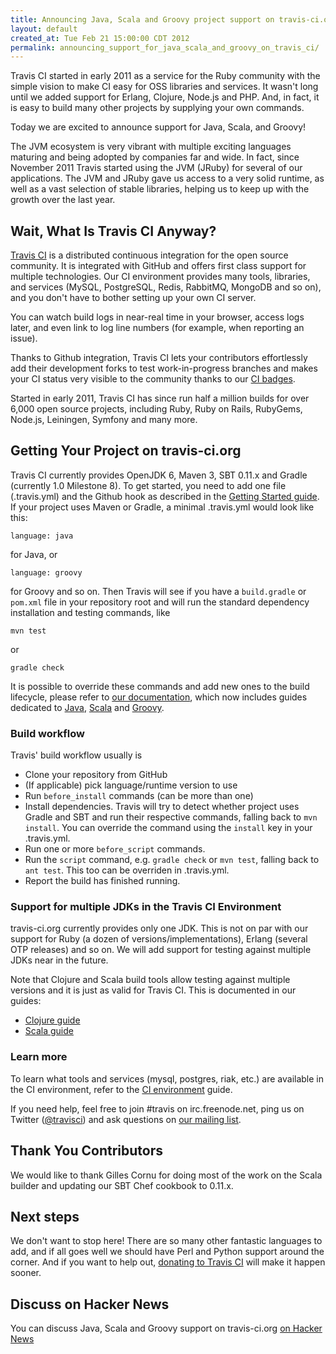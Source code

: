 ```yaml
---
title: Announcing Java, Scala and Groovy project support on travis-ci.org
layout: default
created_at: Tue Feb 21 15:00:00 CDT 2012
permalink: announcing_support_for_java_scala_and_groovy_on_travis_ci/
---
```


Travis CI started in early 2011 as a service for the Ruby community with the simple vision to make CI easy for OSS libraries and services. It wasn't long until we added support for Erlang, Clojure, Node.js and PHP. And, in fact, it is easy to build many other projects by supplying your own commands.

Today we are excited to announce support for Java, Scala, and Groovy!

The JVM ecosystem is very vibrant with multiple exciting languages maturing and being adopted by companies far and wide. In fact, since November 2011 Travis started using the JVM (JRuby) for several of our applications. The JVM and JRuby gave us access to a very solid runtime, as well as a vast selection of stable libraries, helping us to keep up with the growth over the last year.

## Wait, What Is Travis CI Anyway?

[Travis CI](http://travis-ci.org) is a distributed continuous integration for the open source community. It is integrated with GitHub and offers first class support for multiple technologies. Our CI environment provides many tools, libraries, and services (MySQL, PostgreSQL, Redis, RabbitMQ, MongoDB and so on), and you don't have to bother setting up your own CI server.

You can watch build logs in near-real time in your browser, access logs later, and even link to log line numbers (for example, when reporting an issue).

Thanks to Github integration, Travis CI lets your contributors effortlessly add their development forks to test work-in-progress branches and makes your CI status very visible to the community thanks to our [CI badges](http://about.travis-ci.org/docs/user/status-images/).

Started in early 2011, Travis CI has since run half a million builds for over 6,000 open source projects, including Ruby, Ruby on Rails, RubyGems, Node.js, Leiningen, Symfony and many more.



## Getting Your Project on travis-ci.org

Travis CI currently provides OpenJDK 6, Maven 3, SBT 0.11.x and Gradle (currently 1.0 Milestone 8). To get started, you need to add one file
(.travis.yml) and the Github hook as described in the [Getting Started guide](http://about.travis-ci.org/docs/user/getting-started/). If your
project uses Maven or Gradle, a minimal .travis.yml would look like this:

    language: java

for Java, or

    language: groovy

for Groovy and so on. Then Travis will see if you have a `build.gradle` or `pom.xml` file in your repository root and will run the standard dependency installation and testing commands, like

    mvn test

or

    gradle check

It is possible to override these commands and add new ones to the build lifecycle, please refer to [our documentation](http://about.travis-ci.org/), which now includes guides dedicated to [Java](http://about.travis-ci.org/docs/user/languages/java/), [Scala](http://about.travis-ci.org/docs/user/languages/scala/) and [Groovy](http://about.travis-ci.org/docs/user/languages/groovy/).


### Build workflow

Travis' build workflow usually is

 * Clone your repository from GitHub
 * (If applicable) pick language/runtime version to use
 * Run `before_install` commands (can be more than one)
 * Install dependencies. Travis will try to detect whether project uses Gradle and SBT and run their respective commands, falling back to `mvn install`. You can override the command using the `install` key in your .travis.yml.
 * Run one or more `before_script` commands.
 * Run the `script` command, e.g. `gradle check` or `mvn test`, falling back to `ant test`. This too can be overriden in .travis.yml.
 * Report the build has finished running.


### Support for multiple JDKs in the Travis CI Environment

travis-ci.org currently provides only one JDK. This is not on par with our support for Ruby (a dozen of versions/implementations), Erlang (several OTP releases)
and so on. We will add support for testing against multiple JDKs near in the future.

Note that Clojure and Scala build tools allow testing against multiple versions and it is just as valid for Travis CI. This is documented in our guides:

 * [Clojure guide](http://about.travis-ci.org/docs/user/languages/scala/)
 * [Scala guide](http://about.travis-ci.org/docs/user/languages/scala/)


### Learn more

To learn what tools and services (mysql, postgres, riak, etc.) are available in the CI environment, refer to the [CI environment](http://about.travis-ci.org/docs/user/ci-environment/) guide.

If you need help, feel free to join #travis on irc.freenode.net, ping us on Twitter ([@travisci](http://twitter.com/travisci)) and ask questions on [our mailing list](https://groups.google.com/group/travis-ci).



## Thank You Contributors

We would like to thank Gilles Cornu for doing most of the work on the Scala builder and updating our SBT Chef cookbook to 0.11.x.


## Next steps

We don't want to stop here! There are so many other fantastic languages to add, and if all goes well we should have Perl and Python support around the corner. And if you want to help out, [donating to Travis CI](https://love.travis-ci.org) will make it happen sooner.


## Discuss on Hacker News

You can discuss Java, Scala and Groovy support on travis-ci.org [on Hacker News](http://news.ycombinator.com/item?id=3616923)
